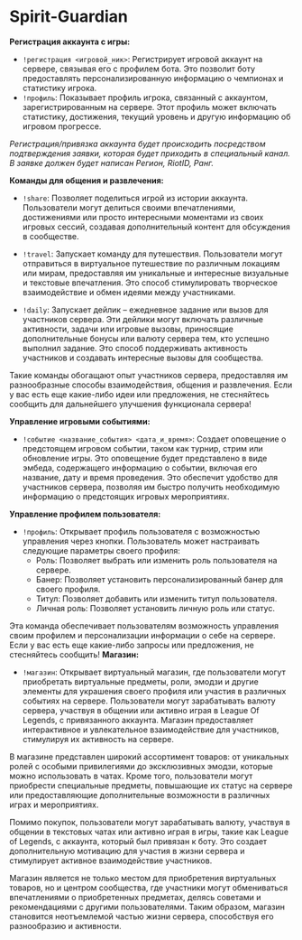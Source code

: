 # Spirit-Guardian

**Регистрация аккаунта с игры:**

- `!регистрация <игровой_ник>`: Регистрирует игровой аккаунт на сервере, связывая его с профилем бота. Это позволит боту предоставлять персонализированную информацию о чемпионах и статистику игрока.
- `!профиль`: Показывает профиль игрока, связанный с аккаунтом, зарегистрированным на сервере. Этот профиль может включать статистику, достижения, текущий уровень и другую информацию об игровом прогрессе.

*Регистрация/привязка аккаунта будет происходить посредством подтверждения заявки, которая будет приходить в специальный канал. В заявке должен будет написан Регион, RiotID, Ранг.*

**Команды для общения и развлечения:**

- `!share`: Позволяет поделиться игрой из истории аккаунта. Пользователи могут делиться своими впечатлениями, достижениями или просто интересными моментами из своих игровых сессий, создавая дополнительный контент для обсуждения в сообществе.

- `!travel`: Запускает команду для путешествия. Пользователи могут отправиться в виртуальное путешествие по различным локациям или мирам, предоставляя им уникальные и интересные визуальные и текстовые впечатления. Это способ стимулировать творческое взаимодействие и обмен идеями между участниками.

- `!daily`: Запускает дейлик – ежедневное задание или вызов для участников сервера. Эти дейлики могут включать различные активности, задачи или игровые вызовы, приносящие дополнительные бонусы или валюту сервера тем, кто успешно выполнил задание. Это способ поддерживать активность участников и создавать интересные вызовы для сообщества.

Такие команды обогащают опыт участников сервера, предоставляя им разнообразные способы взаимодействия, общения и развлечения. Если у вас есть еще какие-либо идеи или предложения, не стесняйтесь сообщить для дальнейшего улучшения функционала сервера!

**Управление игровыми событиями:**

- `!событие <название_события> <дата_и_время>`: Создает оповещение о предстоящем игровом событии, таком как турнир, стрим или обновление игры. Это оповещение будет представлено в виде эмбеда, содержащего информацию о событии, включая его название, дату и время проведения. Это обеспечит удобство для участников сервера, позволяя им быстро получить необходимую информацию о предстоящих игровых мероприятиях.

**Управление профилем пользователя:**

- `!профиль`: Открывает профиль пользователя с возможностью управления через кнопки. Пользователь может настраивать следующие параметры своего профиля:
  - Роль: Позволяет выбрать или изменить роль пользователя на сервере.
  - Банер: Позволяет установить персонализированный банер для своего профиля.
  - Титул: Позволяет добавить или изменить титул пользователя.
  - Личная роль: Позволяет установить личную роль или статус.

Эта команда обеспечивает пользователям возможность управления своим профилем и персонализации информации о себе на сервере. Если у вас есть еще какие-либо запросы или предложения, не стесняйтесь сообщить!
**Магазин:**

- `!магазин`: Открывает виртуальный магазин, где пользователи могут приобретать виртуальные предметы, роли, эмодзи и другие элементы для украшения своего профиля или участия в различных событиях на сервере. Пользователи могут зарабатывать валюту сервера, участвуя в общении или активно играя в League Of Legends, с привязанного аккаунта. Магазин предоставляет интерактивное и увлекательное взаимодействие для участников, стимулируя их активность на сервере.

В магазине представлен широкий ассортимент товаров: от уникальных ролей с особыми привилегиями до эксклюзивных эмодзи, которые можно использовать в чатах. Кроме того, пользователи могут приобрести специальные предметы, повышающие их статус на сервере или предоставляющие дополнительные возможности в различных играх и мероприятиях.

Помимо покупок, пользователи могут зарабатывать валюту, участвуя в общении в текстовых чатах или активно играя в игры, такие как League of Legends, с аккаунта, который был привязан к боту. Это создает дополнительную мотивацию для участия в жизни сервера и стимулирует активное взаимодействие участников.

Магазин является не только местом для приобретения виртуальных товаров, но и центром сообщества, где участники могут обмениваться впечатлениями о приобретенных предметах, делясь советами и рекомендациями с другими пользователями. Таким образом, магазин становится неотъемлемой частью жизни сервера, способствуя его разнообразию и активности.

